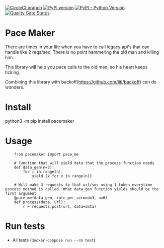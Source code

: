 [![CircleCI branch](https://img.shields.io/circleci/project/github/mkeshav/pace-maker/master.svg)](https://circleci.com/gh/mkeshav/pace-maker/tree/master)
[![PyPI version](https://badge.fury.io/py/pacemaker-mkeshav.svg)](https://badge.fury.io/py/pacemaker-mkeshav)
[![PyPI - Python Version](https://img.shields.io/pypi/pyversions/pacemaker-mkeshav.svg)](https://badge.fury.io/py/pacemaker-mkeshav)
[![Quality Gate Status](https://sonarcloud.io/api/project_badges/measure?project=mkeshav_pace-maker&metric=alert_status)](https://sonarcloud.io/dashboard?id=mkeshav_pace-maker)

# Pace Maker 
There are times in your life when you have to call legacy api's that can handle like 2 reqs/sec. There is no point hammering the old man and killing him. 

This library will help you pace calls to the old man, so his heart keeps ticking. 

Combining this library with backoff(https://github.com/litl/backoff) can do wonders.

# Install
python3 -m pip install pacemaker

# Usage
```
    from pacemaker import pace_me

    # Function that will yield data that the process function needs
    def data_gen(n=3):
        for i in range(n):
            yield [x for x in range(n)]

    # Will make 3 requests to that url/sec using 1 token everytime process method is called. What data_gen function yields should be the first argument
    @pace_me(data_gen, rate_per_second=3, n=6)
    def process(data, url):
        r = requests.post(url, data=data)
```
# Run tests
- All tests (`docker-compose run --rm test`)
